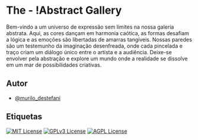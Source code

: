 
# The - !Abstract Gallery

Bem-vindo a um universo de expressão sem limites na nossa galeria abstrata. Aqui, as cores dançam em harmonia caótica, as formas desafiam a lógica e as emoções são libertadas de amarras tangíveis. Nossas paredes são um testemunho da imaginação desenfreada, onde cada pincelada e traço criam um diálogo único entre o artista e a audiência. Deixe-se envolver pela abstração e explore um mundo onde a realidade se dissolve em um mar de possibilidades criativas.


## Autor

- [@murilo_destefani](https://www.instagram.com/murilo_destefani)


## Etiquetas

[![MIT License](https://img.shields.io/badge/License-MIT-green.svg)](https://choosealicense.com/licenses/mit/)
[![GPLv3 License](https://img.shields.io/badge/License-GPL%20v3-yellow.svg)](https://opensource.org/licenses/)
[![AGPL License](https://img.shields.io/badge/license-AGPL-blue.svg)](http://www.gnu.org/licenses/agpl-3.0)